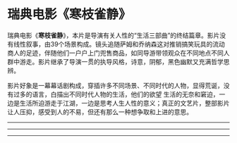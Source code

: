 # 瑞典电影《寒枝雀静》

瑞典电影《**寒枝雀静**》，本片是导演有关人性的“生活三部曲”的终结篇章。影片没有线性叙事，由39个场景构成。镜头追随萨姆和乔纳森这对推销搞笑玩具的流动商人的足迹，伴随他们一户户上门兜售商品，如同导游带领观众在不同地点不同人群中游走。影片继承了导演一贯的执导风格，诗意，阴郁，黑色幽默又充满哲学思辨。

影片好象是一幕幕话剧构成，穿插许多不同场景、不同时代的人物，显得荒诞，没有过多的语言，白描出不同时代人物的生活，他们的欲望 生活的无奈和窘迫，一边是生活所迫游走于江湖，一边是思考人生人性的意义；真正的文艺片，整部影片让人压抑，感受到人的不易，但还有那么一种想争取和上进的意思。

---

---

---